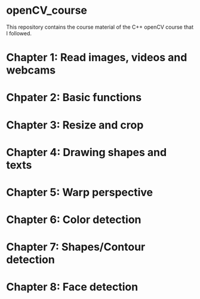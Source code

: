 # openCV_course
This repository contains the course material of the C++ openCV course that I followed.
# Chapter 1: Read images, videos and webcams
# Chpater 2: Basic functions
# Chapter 3: Resize and crop
# Chapter 4: Drawing shapes and texts
# Chapter 5: Warp perspective
# Chapter 6: Color detection
# Chapter 7: Shapes/Contour detection
# Chapter 8: Face detection